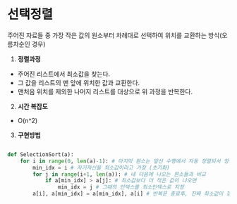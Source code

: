 # 선택정렬

주어진 자료들 중 가장 작은 값의 원소부터 차례대로 선택하여 위치를 교환하는 방식(오름차순인 경우)

1. **정렬과정**
- 주어진 리스트에서 최소값을 찾는다.
- 그 값을 리스트의 맨 앞에 위치한 값과 교환한다.
- 맨처음 위치를 제외한 나머지 리스트를 대상으로 위 과정을 반복한다.

2. **시간 복잡도**

- O(n^2)

3. **구현방법**

```python

def SelectionSort(a):
	for i in range(0, len(a)-1): # 마지막 원소는 앞선 수행에서 자동 정렬되서 정렬X
		min_idx = i # 자기자신을 최소값이라고 가정 (초기화)
		for j in range(i+1, len(a)): # 내 다음에 나오는 원소들과 비교
			if a[min_idx] > a[j]: # 최소값보다 더 작은 값이 나오면
				min_idx = j # 그때의 인덱스를 최소인덱스로 지정
		a[i], a[min_idx] = a[min_idx], a[i] # 반복문 종료후, 진짜 최소값이 정해지면 교환
```
